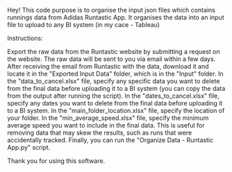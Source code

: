 Hey! This code purpose is to organise the input json files which contains runnings data from Adidas Runtastic App.
It organises the data into an input file to upload to any BI system (in my cace - Tableau)

Instructions:

Export the raw data from the Runtastic website by submitting a request on the website. The raw data will be sent to you via email within a few days.
After receiving the email from Runtastic with the data, download it and locate it in the "Exported Input Data" folder, which is in the "Input" folder.
In the "data_to_cancel.xlsx" file, specify any specific data you want to delete from the final data before uploading it to a BI system (you can copy the data from the output after running the script).
In the "dates_to_cancel.xlsx" file, specify any dates you want to delete from the final data before uploading it to a BI system.
In the "main_folder_location.xlsx" file, specify the location of your folder.
In the "min_average_speed.xlsx" file, specify the minimum average speed you want to include in the final data. This is useful for removing data that may skew the results, such as runs that were accidentally tracked.
Finally, you can run the "Organize Data - Runtastic App.py" script.

Thank you for using this software.
